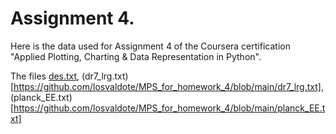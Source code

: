 # Assignment 4.
Here is the data used for Assignment 4 of the Coursera certification "Applied Plotting, Charting & Data Representation in Python". 

The files [des.txt](https://github.com/losvaldote/MPS_for_homework_4/blob/main/des.txt), (dr7_lrg.txt)[https://github.com/losvaldote/MPS_for_homework_4/blob/main/dr7_lrg.txt], (planck_EE.txt)[https://github.com/losvaldote/MPS_for_homework_4/blob/main/planck_EE.txt]
